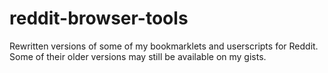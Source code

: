 # reddit-browser-tools
Rewritten versions of some of my bookmarklets and userscripts for Reddit. Some of their older versions may still be available on my gists. 
